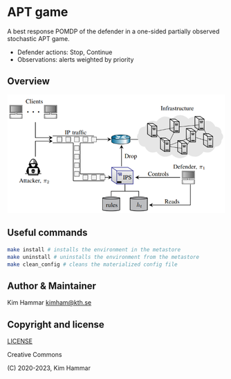 # APT game 

A best response POMDP of the defender in a one-sided partially observed stochastic APT game.

- Defender actions: Stop, Continue
- Observations: alerts weighted by priority

## Overview
<p align="center">
<img src="../stopping_game/env.png" width="600">
</p>

## Useful commands

```bash
make install # installs the environment in the metastore
make uninstall # uninstalls the environment from the metastore
make clean_config # cleans the materialized config file    
```

## Author & Maintainer

Kim Hammar <kimham@kth.se>

## Copyright and license

[LICENSE](../../../../../LICENSE.md)

Creative Commons

(C) 2020-2023, Kim Hammar